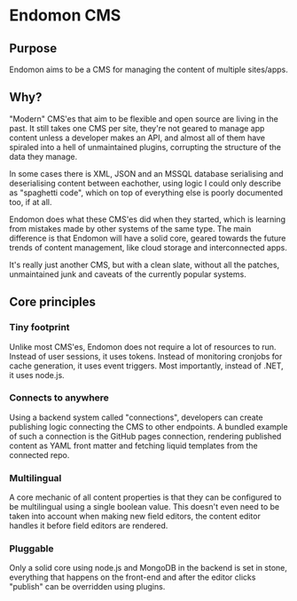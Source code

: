 # Endomon CMS

## Purpose
Endomon aims to be a CMS for managing the content of multiple sites/apps.

## Why?
"Modern" CMS'es that aim to be flexible and open source are living in the past. It still takes one CMS per site, they're not geared to manage app content unless a developer makes an API, and almost all of them have spiraled into a hell of unmaintained plugins, corrupting the structure of the data they manage.

In some cases there is XML, JSON and an MSSQL database serialising and deserialising content between eachother, using logic I could only describe as "spaghetti code", which on top of everything else is poorly documented too, if at all.

Endomon does what these CMS'es did when they started, which is learning from mistakes made by other systems of the same type. The main difference is that Endomon will have a solid core, geared towards the future trends of content management, like cloud storage and interconnected apps.

It's really just another CMS, but with a clean slate, without all the patches, unmaintained junk and caveats of the currently popular systems.

## Core principles
### Tiny footprint
Unlike most CMS'es, Endomon does not require a lot of resources to run. Instead of user sessions, it uses tokens. Instead of monitoring cronjobs for cache generation, it uses event triggers. Most importantly, instead of .NET, it uses node.js.

### Connects to anywhere
Using a backend system called "connections", developers can create publishing logic connecting the CMS to other endpoints. A bundled example of such a connection is the GitHub pages connection, rendering published content as YAML front matter and fetching liquid templates from the connected repo.

### Multilingual
A core mechanic of all content properties is that they can be configured to be multilingual using a single boolean value. This doesn't even need to be taken into account when making new field editors, the content editor handles it before field editors are rendered.

### Pluggable
Only a solid core using node.js and MongoDB in the backend is set in stone, everything that happens on the front-end and after the editor clicks "publish" can be overridden using plugins.

